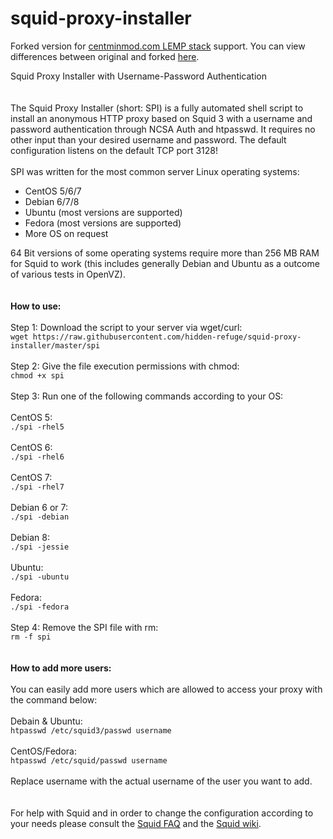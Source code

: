 # squid-proxy-installer

Forked version for [centminmod.com LEMP stack](http://centminmod.com) support. You can view differences between original and forked [here](https://github.com/hidden-refuge/squid-proxy-installer/compare/master...centminmod:master).

Squid Proxy Installer with Username-Password Authentication<br /><br /><br />
The Squid Proxy Installer (short: SPI) is a fully automated shell script to install an anonymous HTTP proxy based on Squid 3 with a username and password authentication through NCSA Auth and htpasswd. It requires no other input than your desired username and password. The default configuration listens on the default TCP port 3128!<br /><br />
SPI was written for the most common server Linux operating systems:
<ul>
<li>CentOS 5/6/7</li>
<li>Debian 6/7/8</li>
<li>Ubuntu (most versions are supported)</li>
<li>Fedora (most versions are supported)</li>
<li>More OS on request</li>
</ul>
64 Bit versions of some operating systems require more than 256 MB RAM for Squid to work (this includes generally Debian and Ubuntu as a outcome of various tests in OpenVZ).<br /><br /><br />
<b>How to use:</b><br /><br />
Step 1: Download the script to your server via wget/curl:<br />
<code>wget https://raw.githubusercontent.com/hidden-refuge/squid-proxy-installer/master/spi</code><br /><br />
Step 2: Give the file execution permissions with chmod:<br />
<code>chmod +x spi</code><br /><br />
Step 3: Run one of the following commands according to your OS:<br /><br />
CentOS 5:<br />
<code>./spi -rhel5</code><br /><br />
CentOS 6:<br />
<code>./spi -rhel6</code><br /><br />
CentOS 7:<br />
<code>./spi -rhel7</code><br /><br />
Debian 6 or 7:<br />
<code>./spi -debian</code><br /><br />
Debian 8:<br />
<code>./spi -jessie</code><br /><br />
Ubuntu:<br />
<code>./spi -ubuntu</code><br /><br />
Fedora:<br />
<code>./spi -fedora</code><br /><br />
Step 4: Remove the SPI file with rm:<br />
<code>rm -f spi</code><br /><br /><br />
<b>How to add more users:</b><br /><br />
You can easily add more users which are allowed to access your proxy with the command below:<br /><br />
Debain & Ubuntu:<br />
<code>htpasswd /etc/squid3/passwd username</code><br /><br />
CentOS/Fedora:<br />
<code>htpasswd /etc/squid/passwd username</code><br /><br />
Replace username with the actual username of the user you want to add.<br /><br /><br />
For help with Squid and in order to change the configuration according to your needs please consult the <a href="http://wiki.squid-cache.org/SquidFaq">Squid FAQ</a> and the <a href="http://wiki.squid-cache.org/">Squid wiki</a>.
